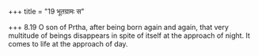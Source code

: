 +++
title = "19 भूतग्रामः स"

+++
8.19 O son of Prtha, after being born again and again, that very
multitude of beings disappears in spite of itself at the approach of
night. It comes to life at the approach of day.
